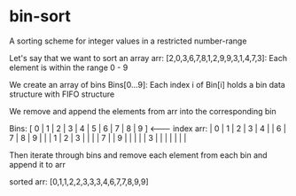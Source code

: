 # bin-sort
A sorting scheme for integer values in a restricted number-range

Let's say that we want to sort an array arr: [2,0,3,6,7,8,1,2,9,9,3,1,4,7,3]:
  Each element is within the range 0 - 9

We create an array of bins Bins[0...9]:
  Each index i of Bin[i] holds a bin data structure with FIFO structure

We remove and append the elements from arr into the corresponding bin

Bins: [ 0 | 1 | 2 | 3 | 4 | 5 | 6 | 7 | 8 | 9 ]    <--- index
arr:  | 0 | 1 | 2 | 3 | 4 |   | 6 | 7 | 8 | 9 |
      |   | 1 | 2 | 3 |   |   |   | 7 |   | 9 |
      |   |   |   | 3 |   |   |   |   |   |   |

Then iterate through bins and remove each element from each bin and append it to arr

sorted arr: [0,1,1,2,2,3,3,3,4,6,7,7,8,9,9]
